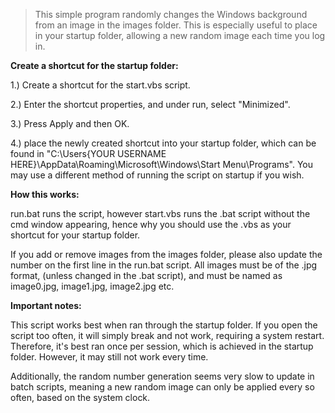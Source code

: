 > This simple program randomly changes the Windows background from an image in the images folder. This is especially useful to place in your startup folder, allowing a new random image each time you log in.

**Create a shortcut for the startup folder:**

1.) Create a shortcut for the start.vbs script.

2.) Enter the shortcut properties, and under run, select "Minimized".

3.) Press Apply and then OK.

4.) place the newly created shortcut into your startup folder, which can be found in "C:\Users\{YOUR USERNAME HERE}\AppData\Roaming\Microsoft\Windows\Start Menu\Programs".
You may use a different method of running the script on startup if you wish.

**How this works:**

run.bat runs the script, however start.vbs runs the .bat script without the cmd window appearing, hence why you should use the .vbs as your shortcut for your startup folder.

If you add or remove images from the images folder, please also update the number on the first line in the run.bat script. All images must be of the .jpg format, (unless changed in the .bat script), and must be named as image0.jpg, image1.jpg, image2.jpg etc.


**Important notes:**

This script works best when ran through the startup folder. If you open the script too often, it will simply break and not work, requiring a system restart. Therefore, it's best ran once per session, which is achieved in the startup folder. However, it may still not work every time.

Additionally, the random number generation seems very slow to update in batch scripts, meaning a new random image can only be applied every so often, based on the system clock.
